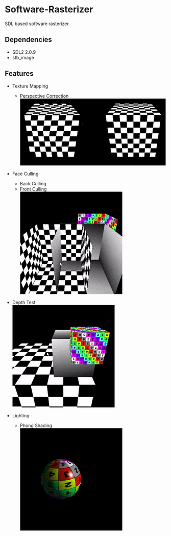 # Software-Rasterizer
SDL based software rasterizer.

## Dependencies
* SDL2 2.0.9
* stb_image

## Features
* Texture Mapping
  * Perspective Correction \
    ![Alt perspective correction](gallery/perspective-correction.jpg)

* Face Culling
  * Back Culling
  * Front Culling \
    ![Alt front-face culling](gallery/front-face-culling.gif)

* Depth Test \
  ![Alt depth test](gallery/depth-test.gif)

* Lighting
  * Phong Shading \
    ![Alt phong shading](gallery/phong-shading.gif)
